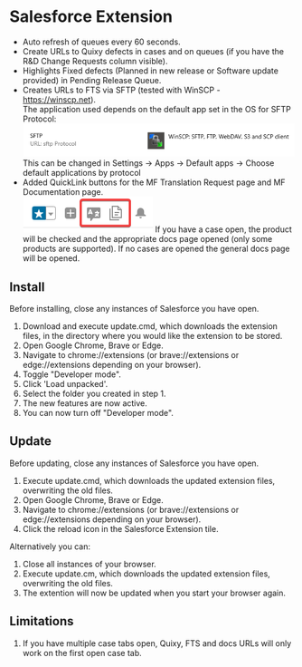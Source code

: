 # Salesforce Extension

- Auto refresh of queues every 60 seconds.
- Create URLs to Quixy defects in cases and on queues (if you have the R&D Change Requests column visible).    
- Highlights Fixed defects (Planned in new release or Software update provided) in Pending Release Queue.  
- Creates URLs to FTS via SFTP (tested with WinSCP - https://winscp.net).  
   The application used depends on the default app set in the OS for SFTP Protocol:  
    ![1](sftp.png)  
    This can be changed in Settings -> Apps -> Default apps -> Choose default applications by protocol  
- Added QuickLink buttons for the MF Translation Request page and MF Documentation page.  
    ![2](buttons.png)
   If you have a case open, the product will be checked and the appropriate docs page opened (only some products are supported).
   If no cases are opened the general docs page will be opened.

## Install
Before installing, close any instances of Salesforce you have open.  

1. Download and execute update.cmd, which downloads the extension files, in the directory where you would like the extension to be stored.  
2. Open Google Chrome, Brave or Edge.  
3. Navigate to chrome://extensions (or brave://extensions or edge://extensions depending on your browser).   
4. Toggle "Developer mode".  
5. Click 'Load unpacked'.  
6. Select the folder you created in step 1.  
7. The new features are now active.
8. You can now turn off "Developer mode". 

## Update
Before updating, close any instances of Salesforce you have open.

1. Execute update.cmd, which downloads the updated extension files, overwriting the old files.
2. Open Google Chrome, Brave or Edge.  
3. Navigate to chrome://extensions (or brave://extensions or edge://extensions depending on your browser). 
4. Click the reload icon in the Salesforce Extension tile.

Alternatively you can:

1. Close all instances of your browser.
2. Execute update.cm, which downloads the updated extension files, overwriting the old files.
3. The extention will now be updated when you start your browser again.

## Limitations

1. If you have multiple case tabs open, Quixy, FTS and docs URLs will only work on the first open case tab.